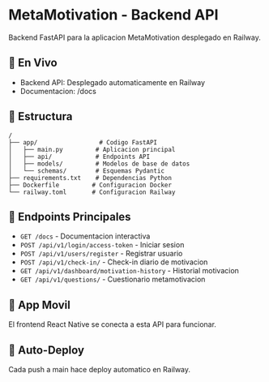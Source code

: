 # MetaMotivation - Backend API

Backend FastAPI para la aplicacion MetaMotivation desplegado en Railway.

## 🚀 En Vivo
- Backend API: Desplegado automaticamente en Railway
- Documentacion: /docs

## 📁 Estructura
```
/
├── app/                 # Codigo FastAPI
│   ├── main.py         # Aplicacion principal
│   ├── api/            # Endpoints API
│   ├── models/         # Modelos de base de datos
│   └── schemas/        # Esquemas Pydantic
├── requirements.txt    # Dependencias Python
├── Dockerfile         # Configuracion Docker
└── railway.toml       # Configuracion Railway
```

## 🔧 Endpoints Principales
- `GET /docs` - Documentacion interactiva
- `POST /api/v1/login/access-token` - Iniciar sesion
- `POST /api/v1/users/register` - Registrar usuario
- `POST /api/v1/check-in/` - Check-in diario de motivacion
- `GET /api/v1/dashboard/motivation-history` - Historial motivacion
- `GET /api/v1/questions/` - Cuestionario metamotivacion

## 📱 App Movil
El frontend React Native se conecta a esta API para funcionar.

## 🔄 Auto-Deploy
Cada push a main hace deploy automatico en Railway.
